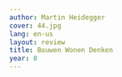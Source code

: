 ```yaml
---
author: Martin Heidegger
cover: 44.jpg
lang: en-us
layout: review
title: Bouwen Wonen Denken
year: 0
---
```


